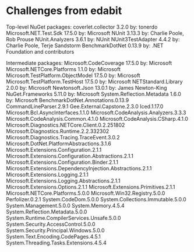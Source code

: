 # Challenges from edabit

Top-level NuGet packages:
coverlet.collector 3.2.0 by: tonerdo
Microsoft.NET.Test.Sdk 17.5.0 by: Microsoft
NUnit 3.13.3 by: Charlie Poole, Rob Prouse
NUnit.Analyzers 3.6.1 by: NUnit
NUnit3TestAdapter 4.4.2 by: Charlie Poole, Terje Sandstorm
BenchmarkDotNet 0.13.9 by: .NET Foundation and contributors

Intermediate packages:
Microsoft.CodeCoverage 17.5.0 by: Microsoft
Microsoft.NETCore.Platforms 1.1.0 by: Microsoft
Microsoft.TestPlatform.ObjectModel 17.5.0 by: Microsoft
Microsoft.TestPlatform.TestHost 17.5.0 by: Microsoft
NETStandard.Library 2.0.0 by: Microsoft
Newtonsoft.Json 13.0.1 by: James Newton-King
NuGet.Frameworks 5.11.0 by: Microsoft
System.Reflection.Metadata 1.6.0 by: Microsoft
BenchmarkDotNet.Annotations.0.13.9
CommandLineParser.2.9.1
Gee.External.Capstone.2.3.0
Iced.1.17.0
Microsoft.Bcl.AsyncInterfaces.1.1.0
Microsoft.CodeAnalysis.Analyzers.3.3.3
Microsoft.CodeAnalysis.Common.4.1.0
Microsoft.CodeAnalysis.CSharp.4.1.0
Microsoft.Diagnostics.NETCore.Client.0.2.251802
Microsoft.Diagnostics.Runtime.2.2.332302
Microsoft.Diagnostics.Tracing.TraceEvent.3.0.2
Microsoft.DotNet.PlatformAbstractions.3.1.6
Microsoft.Extensions.Configuration.2.1.1
Microsoft.Extensions.Configuration.Abstractions.2.1.1
Microsoft.Extensions.Configuration.Binder.2.1.1
Microsoft.Extensions.DependencyInjection.Abstractions.2.1.1
Microsoft.Extensions.Logging.2.1.1
Microsoft.Extensions.Logging.Abstractions.2.1.1
Microsoft.Extensions.Options.2.1.1
Microsoft.Extensions.Primitives.2.1.1
Microsoft.NETCore.Platforms.5.0.0
Microsoft.Win32.Registry.5.0.0
Perfolizer.0.2.1
System.CodeDom.5.0.0
System.Collections.Immutable.5.0.0
System.Management.5.0.0
System.Memory.4.5.4
System.Reflection.Metadata.5.0.0
System.Runtime.CompilerServices.Unsafe.5.0.0
System.Security.AccessControl.5.0.0
System.Security.Principal.Windows.5.0.0
System.Text.Encoding.CodePages.4.5.1
System.Threading.Tasks.Extensions.4.5.4
